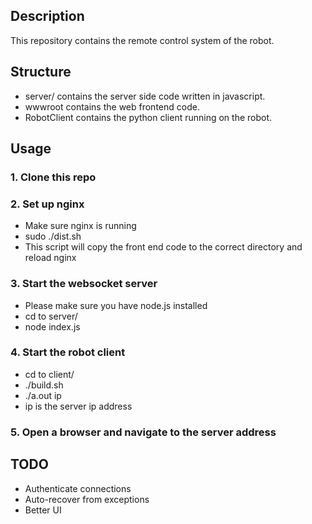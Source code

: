 ## Description
This repository contains the remote control system of the robot.

## Structure
- server/ contains the server side code written in javascript.
- wwwroot contains the web frontend code.
- RobotClient contains the python client running on the robot.

## Usage
### 1. Clone this repo

### 2. Set up nginx
- Make sure nginx is running
- sudo ./dist.sh
- This script will copy the front end code to the correct directory and reload nginx

### 3. Start the websocket server
- Please make sure you have node.js installed
- cd to server/
- node index.js

### 4. Start the robot client
- cd to client/
- ./build.sh
- ./a.out ip
- ip is the server ip address

### 5. Open a browser and navigate to the server address

## TODO
- Authenticate connections
- Auto-recover from exceptions
- Better UI
